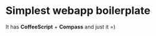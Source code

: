 Simplest webapp boilerplate
===========================
It has **CoffeeScript** + **Compass** and just it =)
